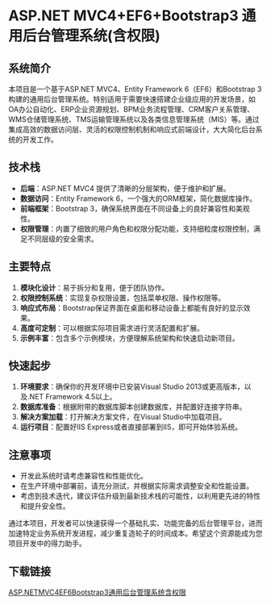 # ASP.NET MVC4+EF6+Bootstrap3 通用后台管理系统(含权限)

## 系统简介

本项目是一个基于ASP.NET MVC4、Entity Framework 6（EF6）和Bootstrap 3构建的通用后台管理系统。特别适用于需要快速搭建企业级应用的开发场景，如OA办公自动化、ERP企业资源规划、BPM业务流程管理、CRM客户关系管理、WMS仓储管理系统、TMS运输管理系统以及各类信息管理系统（MIS）等。通过集成高效的数据访问层、灵活的权限控制机制和响应式前端设计，大大简化后台系统的开发工作。

## 技术栈

- **后端**：ASP.NET MVC4 提供了清晰的分层架构，便于维护和扩展。
- **数据访问**：Entity Framework 6，一个强大的ORM框架，简化数据库操作。
- **前端框架**：Bootstrap 3，确保系统界面在不同设备上的良好兼容性和美观性。
- **权限管理**：内置了细致的用户角色和权限分配功能，支持细粒度权限控制，满足不同层级的安全需求。

## 主要特点

1. **模块化设计**：易于拆分和复用，便于团队协作。
2. **权限控制系统**：实现复杂权限设置，包括菜单权限、操作权限等。
3. **响应式布局**：Bootstrap保证界面在桌面和移动设备上都能有良好的显示效果。
4. **高度可定制**：可以根据实际项目需求进行灵活配置和扩展。
5. **示例丰富**：包含多个示例模块，方便理解系统架构和快速启动新项目。

## 快速起步

1. **环境要求**：确保你的开发环境中已安装Visual Studio 2013或更高版本，以及.NET Framework 4.5以上。
2. **数据库准备**：根据附带的数据库脚本创建数据库，并配置好连接字符串。
3. **解决方案加载**：打开解决方案文件，在Visual Studio中加载项目。
4. **运行项目**：配置好IIS Express或者直接部署到IIS，即可开始体验系统。

## 注意事项

- 开发此系统时请考虑兼容性和性能优化。
- 在生产环境中部署前，请充分测试，并根据实际需求调整安全和性能设置。
- 考虑到技术迭代，建议评估升级到最新技术栈的可能性，以利用更先进的特性和提升安全性。

通过本项目，开发者可以快速获得一个基础扎实、功能完备的后台管理平台，进而加速特定业务系统开发进程，减少重复造轮子的时间成本。希望这个资源能成为您项目开发中的得力助手。

## 下载链接

[ASP.NETMVC4EF6Bootstrap3通用后台管理系统含权限](https://pan.quark.cn/s/6f641b479d29)